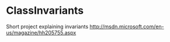 ClassInvariants
===============

Short project explaining invariants
http://msdn.microsoft.com/en-us/magazine/hh205755.aspx

